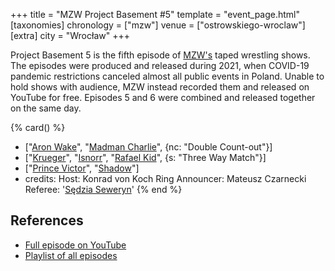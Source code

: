 +++
title = "MZW Project Basement #5"
template = "event_page.html"
[taxonomies]
chronology = ["mzw"]
venue = ["ostrowskiego-wroclaw"]
[extra]
city = "Wrocław"
+++

Project Basement 5 is the fifth episode of [MZW's](@/o/mzw.md) taped wrestling shows. The episodes were produced and released during 2021, when COVID-19 pandemic restrictions canceled almost all public events in Poland. Unable to hold shows with audience, MZW instead recorded them and released on YouTube for free. Episodes 5 and 6 were combined and released together on the same day.

{% card() %}
- ["[Aron Wake](@/w/aron-wake.md)", "[Madman Charlie](@/w/madman-charlie.md)", {nc: "Double
      Count-out"}]
- ["[Krueger](@/w/olgierd.md)", "[Isnorr](@/w/isnorr.md)", "[Rafael Kid](@/w/rafael-kid.md)",
  {s: "Three Way Match"}]
- ["[Prince Victor](@/w/vic-golden.md)", "[Shadow](@/w/shadow.md)"]
- credits:
    Host: Konrad von Koch
    Ring Announcer: Mateusz Czarnecki
    Referee: '[Sędzia Seweryn](@/w/sedzia-seweryn.md)'
{% end %}

## References

* [Full episode on YouTube](https://youtu.be/nNkw2gdrWa4)
* [Playlist of all episodes](https://www.youtube.com/playlist?list=PL9jkhNR2Sx8gOYpibA7twIBHV7w3iyLB2)
